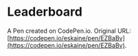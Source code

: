 # Leaderboard

A Pen created on CodePen.io. Original URL: [https://codepen.io/eskaine/pen/EZBaBv](https://codepen.io/eskaine/pen/EZBaBv).



